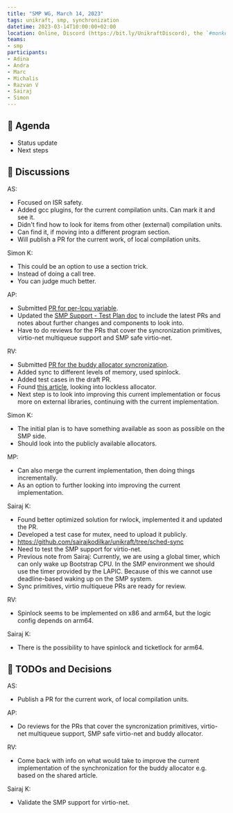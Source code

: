 ```yaml
---
title: "SMP WG, March 14, 2023"
tags: unikraft, smp, synchronization
datetime: 2023-03-14T10:00:00+02:00
location: Online, Discord (https://bit.ly/UnikraftDiscord), the `#monkey-business` voice channel
teams:
- smp
participants:
- Adina
- Andra
- Marc
- Michalis
- Razvan V
- Sairaj
- Simon
---
```


## :dart: Agenda

- Status update
- Next steps

## :closed_book: Discussions

AS:

- Focused on ISR safety.
- Added gcc plugins, for the current compilation units. Can mark it and see it.
- Didn't find how to look for items from other (external) compilation units.
- Can find it, if moving into a different program section.
- Will publish a PR for the current work, of local compilation units.

Simon K:

- This could be an option to use a section trick.
- Instead of doing a call tree.
- You can judge much better.

AP:

- Submitted [PR for per-lcpu variable](https://github.com/unikraft/unikraft/pull/784).
- Updated the [SMP Support - Test Plan doc](https://hackmd.io/@unikraft/BkQnu4bCs) to include the latest PRs and notes about further changes and components to look into.
- Have to do reviews for the PRs that cover the syncronization primitives, virtio-net multiqueue support and SMP safe virtio-net.

RV:

- Submitted [PR for the buddy allocator syncronization](https://github.com/unikraft/unikraft/pull/801).
- Added sync to different levels of memory, used spinlock.
- Added test cases in the draft PR.
- Found [this article](https://arxiv.org/pdf/1804.03436.pdf), looking into lockless allocator.
- Next step is to look into improving this current implementation or focus more on external libraries, continuing with the current implementation.

Simon K:

- The initial plan is to have something available as soon as possible on the SMP side.
- Should look into the publicly available allocators.

MP:

- Can also merge the current implementation, then doing things incrementally.
- As an option to further looking into improving the current implementation.

Sairaj K:

- Found better optimized solution for rwlock, implemented it and updated the PR.
- Developed a test case for mutex, need to upload it publicly.
- https://github.com/sairajkodilkar/unikraft/tree/sched-sync
- Need to test the SMP support for virtio-net.
- Previous note from Sairaj: Currently, we are using a global timer, which can only wake up Bootstrap CPU. In the SMP environment we should use the timer provided by the LAPIC. Because of this we cannot use deadline-based waking up on the SMP system.
- Sync primitives, virtio multiqueue PRs are ready for review.

RV:

- Spinlock seems to be implemented on x86 and arm64, but the logic config depends on arm64.

Sairaj K:

- There is the possibility to have spinlock and ticketlock for arm64.


## :wrench: TODOs and Decisions

AS:

- Publish a PR for the current work, of local compilation units.

AP:

- Do reviews for the PRs that cover the syncronization primitives, virtio-net multiqueue support, SMP safe virtio-net and buddy allocator.

RV:

- Come back with info on what would take to improve the current implementation of the synchronization for the buddy allocator e.g. based on the shared article.

Sairaj K:

- Validate the SMP support for virtio-net.
